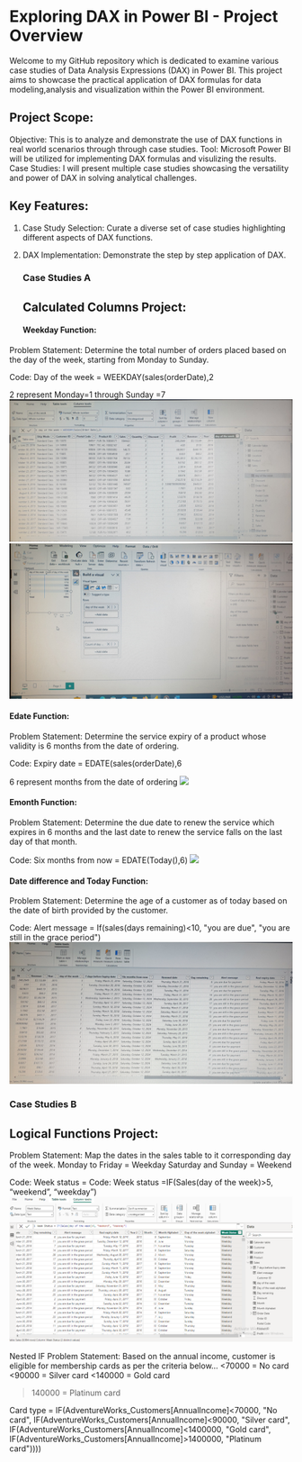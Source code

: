 # Exploring DAX in Power BI - Project Overview
Welcome to my GitHub repository which is dedicated to examine various case studies of Data Analysis Expressions (DAX) in Power BI. This project aims to showcase the practical application of DAX formulas for data modeling,analysis and visualization within the Power BI environment.

## Project Scope:
Objective: This is to analyze and demonstrate the use of DAX functions in real world scenarios through through case studies.
Tool: Microsoft Power BI will be utilized for implementing DAX formulas and visulizing the results.
Case Studies: I will present multiple case studies showcasing the versatility and power of DAX in solving analytical challenges.

## Key Features:
1. Case Study Selection: Curate a diverse set of case studies highlighting different aspects of DAX functions.
2. DAX Implementation: Demonstrate the step by step application of DAX.

   ### Case Studies A
   
   ## Calculated Columns Project:
   #### Weekday Function:
Problem Statement:
Determine the total number of orders placed based on the day of the week, starting from Monday to Sunday.

Code: Day of the week = WEEKDAY(sales(orderDate),2

2 represent Monday=1 through Sunday =7
![](Weekday_function1.jpg)  ![](Weekday_function2.jpg) 


   
  #### Edate Function:
Problem Statement:
Determine the service expiry of a product whose validity is 6 months from the date of ordering.

Code: Expiry date = EDATE(sales(orderDate),6

6 represent months from the date of ordering
![](Edate_Expirydate&time.jpg)  


#### Emonth Function:
Problem Statement:
Determine the due date to renew the service which expires in 6 months and the last date to renew the service falls on the last day of that month.

Code: Six months from now = EDATE(Today(),6)
![](Edate_sixmonthsfromnow.jpg)  


#### Date difference and Today Function:
Problem Statement:
Determine the age of a customer as of today based on the date of birth provided by the customer.

Code: Alert message = If(sales(days remaining)<10, "you are due", "you are still in the grace period")
![](DAX_Calculations.jpg)  



### Case Studies B
   ## Logical Functions Project:

Problem Statement:
Map the dates in the sales table to it corresponding day of the week.
Monday to Friday = Weekday
Saturday and Sunday = Weekend

Code: Week status = Code: Week status =IF(Sales(day of the week)>5, “weekend”, “weekday”)
![](Week_status.png) 



Nested IF
Problem Statement: 
Based on the annual income, customer is eligible for membership cards as per the criteria below…
<70000 = No card
<90000 = Silver card
<140000 = Gold card 
>140000 = Platinum card

Card type = IF(AdventureWorks_Customers[AnnualIncome]<70000, "No card", 
		IF(AdventureWorks_Customers[AnnualIncome]<90000, "Silver card",
		IF(AdventureWorks_Customers[AnnualIncome]<1400000, "Gold card", IF(AdventureWorks_Customers[AnnualIncome]>1400000, "Platinum card"))))




 






